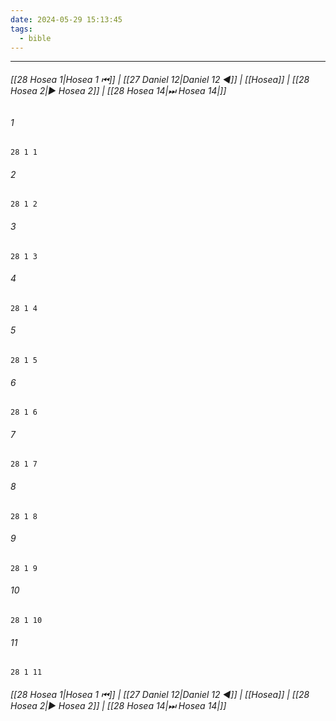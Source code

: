 ```yaml
---
date: 2024-05-29 15:13:45
tags:
  - bible
---
```

___

###### [[28 Hosea 1|Hosea 1 ⏮]] | [[27 Daniel 12|Daniel 12 ◀]] | [[Hosea]] | [[28 Hosea 2|▶ Hosea 2]] | [[28 Hosea 14|⏭ Hosea 14|]]

###### 1
``` verse
28 1 1 
```
###### 2
``` verse
28 1 2 
```
###### 3
``` verse
28 1 3 
```
###### 4
``` verse
28 1 4 
```
###### 5
``` verse
28 1 5 
```
###### 6
``` verse
28 1 6 
```
###### 7
``` verse
28 1 7 
```
###### 8
``` verse
28 1 8 
```
###### 9
``` verse
28 1 9 
```
###### 10
``` verse
28 1 10 
```
###### 11
``` verse
28 1 11 
```

###### [[28 Hosea 1|Hosea 1 ⏮]] | [[27 Daniel 12|Daniel 12 ◀]] | [[Hosea]] | [[28 Hosea 2|▶ Hosea 2]] | [[28 Hosea 14|⏭ Hosea 14|]]

